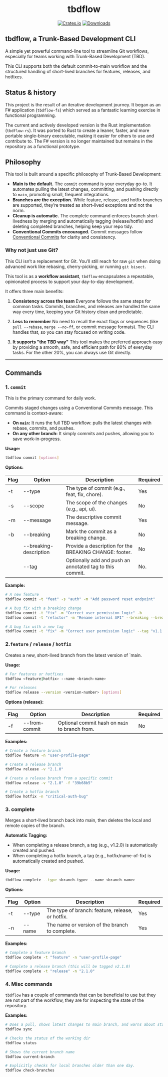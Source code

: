 <div align="center">

# tbdflow

[![Crates.io](https://img.shields.io/crates/v/tbdflow.svg)](https://crates.io/crates/tbdflow)
[![Downloads](https://img.shields.io/crates/d/tbdflow.svg)](https://crates.io/crates/tbdflow)

</div>

## tbdflow, a Trunk-Based Development CLI

A simple yet powerful command-line tool to streamline Git workflows, especially for teams working with Trunk-Based Development (TBD).

This CLI supports both the default commit-to-main workflow and the structured handling of short-lived branches for features, releases, and hotfixes.

## Status & history

This project is the result of an iterative development journey. It began as an F# application (`tbdflow-fs`) which served as a fantastic learning exercise in functional programming.

The current and actively developed version is the Rust implementation (`tbdflow-rs`). It was ported to Rust to create a leaner, faster, and more portable single-binary executable, making it easier for others to use and contribute to. The F# version is no longer maintained but remains in the repository as a functional prototype.

## Philosophy

This tool is built around a specific philosophy of Trunk-Based Development:

* **Main is the default.** The `commit` command is your everyday go-to. It automates pulling the latest changes, committing, and pushing directly to `main`, promoting small, frequent integrations.
* **Branches are the exception.** While feature, release, and hotfix branches are supported, they’re treated as short-lived exceptions and not the norm.
* **Cleanup is automatic.** The complete command enforces branch short-livedness by merging and automatically tagging (release/hotfix) and deleting completed branches, helping keep your repo tidy.
* **Conventional Commits encouraged.** Commit messages follow [Conventional Commits](https://www.conventionalcommits.org/) for clarity and consistency.

### Why not just use Git?

This CLI isn’t a replacement for Git. You’ll still reach for raw `git` when doing advanced work like rebasing, cherry-picking, or running `git bisect`.

This tool is as a **workflow assistant**, `tbdflow` encapsulates a repeatable, opinionated process to support your day-to-day development.

It offers three main benefits:

1. **Consistency across the team**
   Everyone follows the same steps for common tasks. Commits, branches, and releases are handled the same way every time, keeping your Git history clean and predictable.

2. **Less to remember**
   No need to recall the exact flags or sequences (like `pull --rebase`, `merge --no-ff`, or commit message formats). The CLI handles that, so you can stay focused on writing code.

3. **It supports "the TBD way"**
   This tool makes the preferred approach easy by providing a smooth, safe, and efficient path for 80% of everyday tasks. For the other 20%, you can always use Git directly.

---

## Commands

### 1. `commit`

This is the primary command for daily work.

Commits staged changes using a Conventional Commits message. This command is context-aware:
* **On `main`:** It runs the full TBD workflow: pulls the latest changes with rebase, commits, and pushes.
* **On any other branch:** It simply commits and pushes, allowing you to save work-in-progress.


**Usage:**
```bash
tbdflow commit [options]
```
**Options:**

| Flag | Option                  | Description                                              | Required |
|------|-------------------------|----------------------------------------------------------|----------|
| -t   | --type                  | The type of commit (e.g., feat, fix, chore).             | Yes      |
| -s   | --scope                 | The scope of the changes (e.g., api, ui).                | No       |
| -m   | --message               | The descriptive commit message.                          | Yes      |
| -b   | --breaking              | Mark the commit as a breaking change.                    | No       |
|      | --breaking-description  | Provide a description for the BREAKING CHANGE: footer.   | No       |
|      | --tag                   | Optionally add and push an annotated tag to this commit. | No.      |

**Example:**
```bash
# A new feature
tbdflow commit -t "feat" -s "auth" -m "Add password reset endpoint"

# A bug fix with a breaking change
tbdflow commit -t "fix" -m "Correct user permission logic" -b
tbdflow commit -t "refactor" -m "Rename internal API" --breaking --breaking-description "The `getUser` function has been renamed to `fetchUser`."

# A bug fix with a new tag
tbdflow commit -t "fix" -m "Correct user permission logic" --tag "v1.1.1"
```

### 2.`feature` / `release` / `hotfix`

Creates a new, short-lived branch from the latest version of `main.

**Usage:**
```bash
# For features or hotfixes
tbdflow <feature|hotfix> --name <branch-name>

# For releases
tbdflow release --version <version-number> [options]
```

**Options (release):**

| Flag | Option        | Description                                    | Required |
|------|---------------|------------------------------------------------|----------|
| -f   | --from-commit | Optional commit hash on `main` to branch from. | No       |


**Examples:**

```bash
# Create a feature branch
tbdflow feature -n "user-profile-page"

# Create a release branch
tbdflow release -v "2.1.0"

# Create a release branch from a specific commit
tbdflow release -v "2.1.0" -f "39b68b5"

# Create a hotfix branch
tbdflow hotfix -n "critical-auth-bug"
```

### 3. complete

Merges a short-lived branch back into main, then deletes the local and remote copies of the branch.

**Automatic Tagging:**

* When completing a release branch, a tag (e.g., v1.2.0) is automatically created and pushed.
* When completing a hotfix branch, a tag (e.g., hotfix/name-of-fix) is automatically created and pushed.

**Usage:**
```bash
tbdflow complete --type <branch-type> --name <branch-name>
```

**Options:**

| Flag | Option   | Description                                             | Required |
|------|----------|---------------------------------------------------------|----------|
| -t   | --type   | The type of branch: feature, release, or hotfix.        | Yes      |
| -n   | --name   | The name or version of the branch to complete.          | Yes      |

**Examples:**
```bash
# Complete a feature branch
tbdflow complete -t "feature" -n "user-profile-page"

# Complete a release branch (this will be tagged v2.1.0)
tbdflow complete -t "release" -n "2.1.0"
```

### 4. Misc commands

`tbdflow` has a couple of commands that can be beneficial to use but they are not part of the workflow, they are for inspecting the state of the repository. 

**Examples:**

```bash
# Does a pull, shows latest changes to main branch, and warns about stale branches.
tbdflow sync

# Checks the status of the working dir
tbdflow status

# Shows the current branch name
tbdflow current-branch

# Explicitly checks for local branches older than one day.
tbdflow check-branches
```

